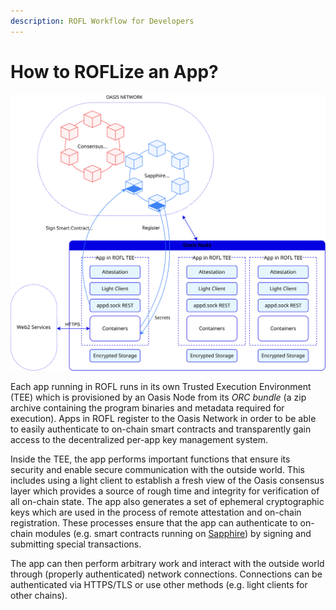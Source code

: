```yaml
---
description: ROFL Workflow for Developers
---
```


# How to ROFLize an App?

![ROFL diagram](../images/rofl.svg)

Each app running in ROFL runs in its own Trusted Execution Environment (TEE)
which is provisioned by an Oasis Node from its _ORC bundle_ (a zip archive
containing the program binaries and metadata required for execution). Apps in
ROFL register to the Oasis Network in order to be able to easily authenticate to
on-chain smart contracts and transparently gain access to the decentralized
per-app key management system.

Inside the TEE, the app performs important functions that ensure its security
and enable secure communication with the outside world. This includes using a
light client to establish a fresh view of the Oasis consensus layer which
provides a source of rough time and integrity for verification of all on-chain
state. The app also generates a set of ephemeral cryptographic keys which are
used in the process of remote attestation and on-chain registration. These
processes ensure that the app can authenticate to on-chain modules (e.g. smart
contracts running on [Sapphire]) by signing and submitting special transactions.

The app can then perform arbitrary work and interact with the outside world
through (properly authenticated) network connections. Connections can be
authenticated via HTTPS/TLS or use other methods (e.g. light clients for other
chains).

<!-- markdownlint-disable line-length -->
[Sapphire]: https://github.com/oasisprotocol/docs/blob/main/docs/build/sapphire/README.mdx
<!-- markdownlint-enable line-length -->